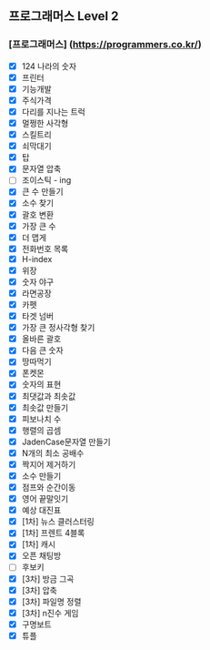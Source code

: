 ## 프로그래머스 Level 2
### [프로그래머스] (https://programmers.co.kr/)
- [x] 124 나라의 숫자
- [x] 프린터
- [x] 기능개발  
- [x] 주식가격  
- [x] 다리를 지나는 트럭
- [x] 멀쩡한 사각형  
- [x] 스킬트리  
- [x] 쇠막대기  
- [x] 탑  
- [x] 문자열 압축  
- [ ] 조이스틱 - ing  
- [x] 큰 수 만들기  
- [x] 소수 찾기  
- [x] 괄호 변환  
- [x] 가장 큰 수  
- [x] 더 맵게  
- [x] 전화번호 목록  
- [x] H-index  
- [x] 위장  
- [x] 숫자 야구  
- [x] 라면공장
- [x] 카펫
- [x] 타겟 넘버
- [x] 가장 큰 정사각형 찾기
- [x] 올바른 괄호  
- [x] 다음 큰 숫자
- [x] 땅따먹기
- [x] 폰켓몬
- [x] 숫자의 표현
- [x] 최댓값과 최솟값
- [x] 최솟값 만들기
- [x] 피보나치 수  
- [x] 행렬의 곱셈  
- [x] JadenCase문자열 만들기  
- [x] N개의 최소 공배수  
- [x] 짝지어 제거하기  
- [x] 소수 만들기  
- [x] 점프와 순간이동
- [x] 영어 끝말잇기
- [x] 예상 대진표
- [x] [1차] 뉴스 클러스터링
- [x] [1차] 프렌트 4블록
- [x] [1차] 캐시
- [x] 오픈 채팅방
- [ ] 후보키
- [x] [3차] 방금 그곡
- [x] [3차] 압축
- [x] [3차] 파일명 정렬
- [x] [3차] n진수 게임
- [x] 구명보트
- [x] 튜플